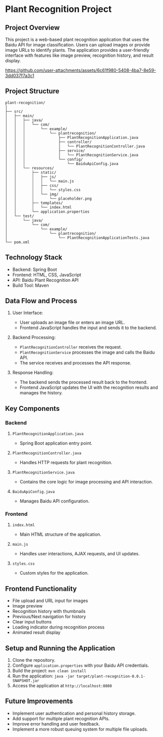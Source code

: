# Plant Recognition Project

## Project Overview
This project is a web-based plant recognition application that uses the Baidu API for image classification. Users can upload images or provide image URLs to identify plants. The application provides a user-friendly interface with features like image preview, recognition history, and result display.



https://github.com/user-attachments/assets/6c61f980-5408-4ba7-8e59-3dd037f7a3c1


## Project Structure
```
plant-recognition/
│
├── src/
│   ├── main/
│   │   ├── java/
│   │   │   └── com/
│   │   │       └── example/
│   │   │           └── plantrecognition/
│   │   │               ├── PlantRecognitionApplication.java
│   │   │               ├── controller/
│   │   │               │   └── PlantRecognitionController.java
│   │   │               ├── service/
│   │   │               │   └── PlantRecognitionService.java
│   │   │               └── config/
│   │   │                   └── BaiduApiConfig.java
│   │   └── resources/
│   │       ├── static/
│   │       │   ├── js/
│   │       │   │   └── main.js
│   │       │   ├── css/
│   │       │   │   └── styles.css
│   │       │   └── img/
│   │       │       └── placeholder.png
│   │       ├── templates/
│   │       │   └── index.html
│   │       └── application.properties
│   └── test/
│       └── java/
│           └── com/
│               └── example/
│                   └── plantrecognition/
│                       └── PlantRecognitionApplicationTests.java
└── pom.xml
```

## Technology Stack
- Backend: Spring Boot
- Frontend: HTML, CSS, JavaScript
- API: Baidu Plant Recognition API
- Build Tool: Maven

## Data Flow and Process
1. User Interface:
    - User uploads an image file or enters an image URL.
    - Frontend JavaScript handles the input and sends it to the backend.

2. Backend Processing:
    - `PlantRecognitionController` receives the request.
    - `PlantRecognitionService` processes the image and calls the Baidu API.
    - The service receives and processes the API response.

3. Response Handling:
    - The backend sends the processed result back to the frontend.
    - Frontend JavaScript updates the UI with the recognition results and manages the history.

## Key Components

### Backend

1. `PlantRecognitionApplication.java`
    - Spring Boot application entry point.

2. `PlantRecognitionController.java`
    - Handles HTTP requests for plant recognition.

3. `PlantRecognitionService.java`
    - Contains the core logic for image processing and API interaction.

4. `BaiduApiConfig.java`
    - Manages Baidu API configuration.

### Frontend

1. `index.html`
    - Main HTML structure of the application.

2. `main.js`
    - Handles user interactions, AJAX requests, and UI updates.

3. `styles.css`
    - Custom styles for the application.

## Frontend Functionality
- File upload and URL input for images
- Image preview
- Recognition history with thumbnails
- Previous/Next navigation for history
- Clear input buttons
- Loading indicator during recognition process
- Animated result display

## Setup and Running the Application
1. Clone the repository.
2. Configure `application.properties` with your Baidu API credentials.
3. Build the project: `mvn clean install`
4. Run the application: `java -jar target/plant-recognition-0.0.1-SNAPSHOT.jar`
5. Access the application at `http://localhost:8080`

## Future Improvements
- Implement user authentication and personal history storage.
- Add support for multiple plant recognition APIs.
- Improve error handling and user feedback.
- Implement a more robust queuing system for multiple file uploads.
